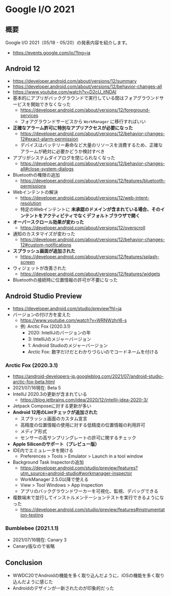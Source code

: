 # Google I/O 2021

## 概要

Google I/O 2021（05/18 - 05/20）の発表内容を紹介します。

- https://events.google.com/io/?lng=ja

## Android 12

- https://developer.android.com/about/versions/12/summary
- https://developer.android.com/about/versions/12/behavior-changes-all
- https://www.youtube.com/watch?v=D2cU_itNDAI
- 基本的にアプリがバックグラウンドで実行している間はフォアグラウンドサービスを開始できなくなった
  - https://developer.android.com/about/versions/12/foreground-services
  - フォアグラウンドサービスから `WorkManager` に移行すればいい
- __正確なアラーム許可に特別なアプリアクセスが必要になった__
  - https://developer.android.com/about/versions/12/behavior-changes-12#exact-alarm-permission
  - デバイスはバッテリー寿命など大量のリソースを消費するため、正確なアラームが絶対に必要かどうか検討すべき
- アプリがシステムダイアログを閉じられなくなった
  - https://developer.android.com/about/versions/12/behavior-changes-all#close-system-dialogs
- Bluetoothの権限の追加
  - https://developer.android.com/about/versions/12/features/bluetooth-permissions
- Webインテントの解決
  - https://developer.android.com/about/versions/12/web-intent-resolution
  - 特定のWebインテントに __未承認のドメインが含まれている場合、そのインテントをアクティビティでなくデフォルトブラウザで開く__
- __オーバースクロール効果が変わった__
  - https://developer.android.com/about/versions/12/overscroll
- 通知のカスタマイズが変わった
  - https://developer.android.com/about/versions/12/behavior-changes-12#custom-notifications
- __スプラッシュ画面が追加された__
  - https://developer.android.com/about/versions/12/features/splash-screen
- ウィジェットが改善された
  - https://developer.android.com/about/versions/12/features/widgets
- Bluetoothの接続時に位置情報の許可が不要になった

## Android Studio Preview

- https://developer.android.com/studio/preview?hl=ja
- バージョンの付け方を変えた
  - https://www.youtube.com/watch?v=WRNWzhrl6-s
  - 例: Arctic Fox (2020.3.1)
    - 2020: IntelliJのバージョンの年
    - 3: IntelliJのメジャーバージョン
    - 1: Android Studioのメジャーバージョン
    - Arctic Fox: 数字だけだとわかりづらいのでコードネームを付ける

### Arctic Fox (2020.3.1)

- https://android-developers-jp.googleblog.com/2021/07/android-studio-arctic-fox-beta.html
- 2021/07/16現在: Beta 5
- IntelliJ 2020.3の更新が含まれている
  - https://blog.jetbrains.com/idea/2020/12/intellij-idea-2020-3/
- Jetpack Composeに対する更新が多い
- __Android 12用のLintチェックが追加された__
  - スプラッシュ画面のカスタム宣言
  - 高精度の位置情報の使用に対する低精度の位置情報の利用許可
  - メディア形式
  - センサーの高サンプリングレートの許可に関するチェック
- __Apple Siliconのサポート（プレビュー版）__
- IDE内でエミュレータを開ける
  - Preferences > Tools > Emulator > Launch in a tool window
- Background Task Inspectorの追加
  - https://developer.android.com/studio/preview/features?utm_source=android-studio#workmanager-inspector
  - WorkManager 2.5.0以降で使える
  - View > Tool Windows > App Inspection
  - アプリのバックグラウンドワーカーを可視化、監視、デバッグできる
- 複数端末で並行してインストルメンテーションテストを実行できるようになった
  - https://developer.android.com/studio/preview/features#instrumentation-testing

### Bumblebee (2021.1.1)

- 2021/07/16現在: Canary 3
- Canary版なので省略

## Conclusion

- WWDC20でAndroidの機能を多く取り込んだように、iOSの機能を多く取り込んだように感じた
- Androidのデザインが一新されたのが印象的だった
